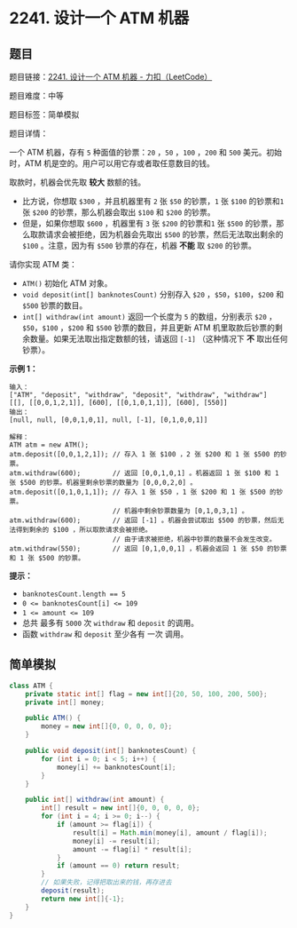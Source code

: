 # 2241. 设计一个 ATM 机器

## 题目

题目链接：[2241. 设计一个 ATM 机器 - 力扣（LeetCode）](https://leetcode.cn/problems/design-an-atm-machine/description/)

题目难度：中等

题目标签：简单模拟

题目详情：

一个 ATM 机器，存有 `5` 种面值的钞票：`20` ，`50` ，`100` ，`200` 和 `500` 美元。初始时，ATM 机是空的。用户可以用它存或者取任意数目的钱。

取款时，机器会优先取 **较大** 数额的钱。

- 比方说，你想取 `$300` ，并且机器里有 `2` 张 `$50` 的钞票，`1` 张 `$100` 的钞票和`1` 张 `$200` 的钞票，那么机器会取出 `$100` 和 `$200` 的钞票。
- 但是，如果你想取 `$600` ，机器里有 `3` 张 `$200` 的钞票和`1` 张 `$500` 的钞票，那么取款请求会被拒绝，因为机器会先取出 `$500` 的钞票，然后无法取出剩余的 `$100` 。注意，因为有 `$500` 钞票的存在，机器 **不能** 取 `$200` 的钞票。

请你实现 ATM 类：

- `ATM()` 初始化 ATM 对象。
- `void deposit(int[] banknotesCount)` 分别存入 `$20` ，`$50`，`$100`，`$200` 和 `$500` 钞票的数目。
- `int[] withdraw(int amount)` 返回一个长度为 `5` 的数组，分别表示 `$20` ，`$50`，`$100` ，`$200` 和 `$500` 钞票的数目，并且更新 ATM 机里取款后钞票的剩余数量。如果无法取出指定数额的钱，请返回 `[-1]` （这种情况下 **不** 取出任何钞票）。

**示例 1：**

```
输入：
["ATM", "deposit", "withdraw", "deposit", "withdraw", "withdraw"]
[[], [[0,0,1,2,1]], [600], [[0,1,0,1,1]], [600], [550]]
输出：
[null, null, [0,0,1,0,1], null, [-1], [0,1,0,0,1]]

解释：
ATM atm = new ATM();
atm.deposit([0,0,1,2,1]); // 存入 1 张 $100 ，2 张 $200 和 1 张 $500 的钞票。
atm.withdraw(600);        // 返回 [0,0,1,0,1] 。机器返回 1 张 $100 和 1 张 $500 的钞票。机器里剩余钞票的数量为 [0,0,0,2,0] 。
atm.deposit([0,1,0,1,1]); // 存入 1 张 $50 ，1 张 $200 和 1 张 $500 的钞票。
                          // 机器中剩余钞票数量为 [0,1,0,3,1] 。
atm.withdraw(600);        // 返回 [-1] 。机器会尝试取出 $500 的钞票，然后无法得到剩余的 $100 ，所以取款请求会被拒绝。
                          // 由于请求被拒绝，机器中钞票的数量不会发生改变。
atm.withdraw(550);        // 返回 [0,1,0,0,1] ，机器会返回 1 张 $50 的钞票和 1 张 $500 的钞票。
```

**提示：**

- `banknotesCount.length == 5`
- `0 <= banknotesCount[i] <= 109`
- `1 <= amount <= 109`
- 总共 最多有 `5000` 次 `withdraw` 和 `deposit` 的调用。
- 函数 `withdraw` 和 `deposit` 至少各有 一次 调用。



## 简单模拟

``` java
class ATM {
    private static int[] flag = new int[]{20, 50, 100, 200, 500};
    private int[] money;

    public ATM() {
        money = new int[]{0, 0, 0, 0, 0};
    }

    public void deposit(int[] banknotesCount) {
        for (int i = 0; i < 5; i++) {
            money[i] += banknotesCount[i];
        }
    }

    public int[] withdraw(int amount) {
        int[] result = new int[]{0, 0, 0, 0, 0};
        for (int i = 4; i >= 0; i--) {
            if (amount >= flag[i]) {
                result[i] = Math.min(money[i], amount / flag[i]);
                money[i] -= result[i];
                amount -= flag[i] * result[i];
            }
            if (amount == 0) return result;
        }
        // 如果失败，记得把取出来的钱，再存进去
        deposit(result);
        return new int[]{-1};
    }
}
```